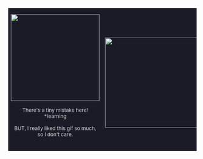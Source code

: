 <table class=MsoNormalTable border=0 cellspacing=0 cellpadding=0
 style='border-collapse:collapse;mso-yfti-tbllook:1184;mso-padding-alt:0cm 0cm 0cm 0cm'>
 <tr style='mso-yfti-irow:0;mso-yfti-firstrow:yes;mso-yfti-lastrow:yes'>
  <td width=358 style='width:268.5pt;border:solid white 6.0pt;border-right:
  none;background:#1A1B27;padding:0cm 5.4pt 0cm 5.4pt'>
  <p class=MsoNormal align=center style='margin-bottom:0cm;text-align:center;
  line-height:normal'><span style='color:white;mso-color-alt:windowtext;
  mso-no-proof:yes'><img width=233 height=229 id="_x0000_i1026"
  src="https://cdn.discordapp.com/attachments/874004420118069298/876295016891441162/learning.gif"></span></p>
  <p class=MsoNormal align=center style='margin-bottom:0cm;text-align:center;
  line-height:normal'><span style='font-size:10.0pt;color:#D9D9D9'>There's a
  tiny </span><span lang=ES style='font-size:10.0pt;color:#D9D9D9;mso-ansi-language:
  ES'>mistake </span><span style='font-size:10.0pt;color:#D9D9D9'>here! </span><span
  lang=ES style='font-size:10.0pt;color:#D9D9D9;mso-ansi-language:ES'>*learning</span></p>
  <p class=MsoNormal align=center style='margin-bottom:0cm;text-align:center;
  line-height:normal'><span style='font-size:10.0pt;color:#D9D9D9'>BUT, I
  really liked this gif so much, so I don't care.</span></p>
  <p class=MsoNormal align=center style='margin-bottom:0cm;text-align:center;
  line-height:normal'><span style='color:white;mso-color-alt:windowtext'>&nbsp;</span></p>
  </td>
  <td width=469 style='width:351.5pt;border:solid white 6.0pt;border-left:none;
  background:#1A1B27;padding:0cm 5.4pt 0cm 5.4pt'>
  <p class=MsoNormal align=center style='margin-bottom:0cm;text-align:center;
  line-height:normal'><span style='color:white;mso-color-alt:windowtext'><span
  style='mso-no-proof:yes'><img width=455 height=237 id="_x0000_i1025"
  src="https://cdn.discordapp.com/attachments/874004420118069298/876254071454068786/logic.PNG"></span></span></p>
  </td>
 </tr>
</table>


